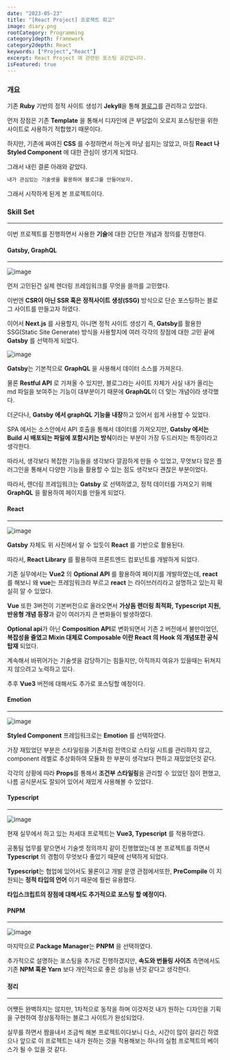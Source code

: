 ```yaml
---
date: "2023-05-23"
title: "[React Project] 프로젝트 회고"
image: diary.png
rootCategory: Programming
category1depth: Framework
category2depth: React
keywords: ["Project","React"]
excerpt: React Project 에 관련된 포스팅 공간입니다.
isFeatured: true
---
```



### 개요

기존 **Ruby** 기반의 정적 사이트 생성기 **Jekyll**을 통해 [블로그](https://jjou33.github.io/)를 관리하고 있었다.

먼저 장점은 기존 **Template** 을 통해서 디자인에 큰 부담없이 오로지 포스팅만을 위한 사이트로 사용하기 적합했기 때문이다.

하지만, 기존에 짜여진 **CSS** 를 수정하면서 하는게 마냥 쉽지는 않았고, 마침 **React 나 Styled Component** 에 대한 관심이 생기게 되었다.

그래서 내린 결론 아래와 같았다.

```bash
내가 관심있는 기술셋을 활용하여 블로그를 만들어보자.
```

그래서 시작하게 된게 본 프로젝트이다. 

### Skill Set
---

이번 프로젝트를 진행하면서 사용한 **기술**에 대한 간단한 개념과 정의를 진행한다.

#### Gatsby, GraphQL
---

![image](https://github.com/jjou33/jjou33/assets/56063287/d4294426-a381-4147-bc1c-f45d725c8a4b)

먼저 고민된건 실제 렌더링 프레임워크를 무엇을 쓸까를 고민했다.

이번엔 **CSR이 아닌 SSR 혹은 정적사이트 생성(SSG)** 방식으로 단순 포스팅하는 블로그 사이트를 만들고자 하였다. 

이어서 **Next.js** 를 사용할지, 아니면 정적 사이트 생성기 즉, **Gatsby**를 활용한 SSG(Static Site Generate) 방식을 사용할지에 여러 각각의 장점에 대한 고민 끝에 **Gatsby** 를 선택하게 되었다.

![image](https://github.com/jjou33/hippo-blog/assets/56063287/bb09a058-3b81-46a6-9176-6b8f9eb5cba1)

**Gatsby**는 기본적으로 **GraphQL** 을 사용해서 데이터 소스를 가져온다. 

물론 **Restful API** 로 가져올 수 있지만, 블로그라는 사이트 자체가 사실 내가 올리는 md 파일을 보여주는 기능이 대부분이기 때문에 **GraphQL**이 더 맞는 개념이라 생각했다.

더군다나, **Gatsby 에서 graphQL 기능을 내장**하고 있어서 쉽게 사용할 수 있었다.

SPA 에서는 소스안에서 API 호출을 통해서 데이터를 가져오지만, **Gatsby 에서는 Build 시 배포되는 파일에 포함시키는 방식**이라는 부분이 가장 두드러지는 특징이라고 생각한다.

따라서, 생각보다 복잡한 기능들을 생각보다 깔끔하게 만들 수 있었고, 무엇보다 많은 플러그인을 통해서 다양한 기능을 활용할 수 있는 점도 생각보다 괜찮은 부분이었다.

따라서, 렌더링 프레임워크는 **Gatsby** 로 선택하였고, 정적 데이터를 가져오기 위해 **GraphQL** 을 활용하여 페이지를 만들게 되었다.

#### React
---

![image](https://github.com/jjou33/jjou33/assets/56063287/17096335-7c5d-40fd-860e-d42f5d080fd6)

**Gatsby** 자체도 위 사진에서 알 수 있듯이 **React** 를 기반으로 활용된다.

따라서, **React Library** 를 활용하여 프론트엔드 컴포넌트를 개발하게 되었다.

기존 실무에서는 **Vue2** 의 **Optional API** 를 활용하여 페이지를 개발하였는데, **react** 를 해보니 왜 **vue**는 프레임워크라 부르고 **react** 는 라이브러리라고 설명하고 있는지 확실히 알 수 있었다.


**Vue** 또한 3버전이 기본버전으로 올라오면서 **가상돔 렌더링 최적화, Typescript 지원, 반응형 개념 등장**과 같이 여러가지 큰 변화들이 발생하였다.

**Optional api**가 아닌 **Composition API**로 변화되면서 기존 2 버전에서 불만이었던, **복잡성을 줄였고 Mixin 대체로 Composable 이란 React 의 Hook 의 개념또한 공식 탑재** 되었다.

계속해서 바뀌어가는 기술셋을 감당하기는 힘들지만, 아직까지 여유가 있을때는 뒤쳐지지 않으려고 노력하고 있다.

추후 **Vue3** 버전에 대해서도 추가로 포스팅할 예정이다.

#### Emotion
---
![image](https://github.com/jjou33/jjou33/assets/56063287/b0603a28-e36a-4cc4-896d-4f423b344f76)

**Styled Component** 프레임워크로는 **Emotion** 를 선택하였다.

가장 재밌었던 부분은 스타일링을 기존처럼 전역으로 스타일 시트를 관리하지 않고, component 레벨로 추상화하여 모듈화 한 부분이 생각보다 편하고 재밌었던것 같다.

각각의 상황에 따라 **Props**를 통해서 **조건부 스타일링**을 관리할 수 있었던 점이 편했고, 나름 공식문서도 잘되어 있어서 재밌게 사용해볼 수 있었다.

#### Typescript
---

![image](https://github.com/jjou33/jjou33/assets/56063287/403d54d9-0da4-4cd3-85a1-ec269aae6423)


현재 실무에서 하고 있는 차세대 프로젝트는 **Vue3, Typescript** 를 적용하였다.

공통팀 업무를 맡으면서 기술셋 정의까지 같이 진행했었는데 본 프로젝트를 하면서 **Typescript** 의 경험이 무엇보다 좋았기 때문에 선택하게 되었다.

**Typescript**는 협업에 있어서도 물론이고 개발 운영 관점에서또한, **PreCompile** 이 지원되는 **정적 타입의 언어** 이기 때문에 훨씬 유용했다.

**타입스크립트의 장점에 대해서도 추가적으로 포스팅 할 예정이다.**
#### PNPM
---

![image](https://github.com/jjou33/jjou33/assets/56063287/058a73d1-f79f-48a7-991b-6c99ccecd682)

마지막으로 **Package Manager**는 **PNPM** 을 선택하였다.

추가적으로 설명하는 포스팅을 추가로 진행하겠지만, **속도와 번들링 사이즈** 측면에서도 기존 **NPM 혹은 Yarn** 보다 개인적으로 좋은 성능을 낸것 같다고 생각한다.


#### 정리
---

어쨋든 완벽하지는 않지만, 1차적으로 동작을 하며 이것저것 내가 원하는 디자인을 기획을 구현하여 정상동작하는 블로그 사이트가 완성되었다.

실무를 하면서 짬을내서 조금씩 해본 프로젝트이다보니 다소, 시간이 많이 걸리긴 하였으나 앞으로 이 프로젝트는 내가 원하는 것을 적용해보는 하나의 실험 프로젝트의 베이스가 될 수 있을 것 같다.






